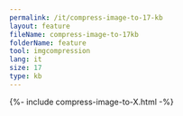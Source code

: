```yaml
---
permalink: /it/compress-image-to-17-kb
layout: feature
fileName: compress-image-to-17kb
folderName: feature
tool: imgcompression
lang: it
size: 17
type: kb
---
```


{%- include compress-image-to-X.html -%}
